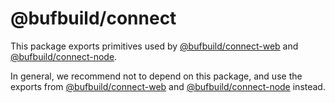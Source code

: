 # @bufbuild/connect

This package exports primitives used by [@bufbuild/connect-web](https://www.npmjs.com/package/@bufbuild/connect-web) 
and [@bufbuild/connect-node](https://www.npmjs.com/package/@bufbuild/connect-web).

In general, we recommend not to depend on this package, and use the exports from
[@bufbuild/connect-web](https://www.npmjs.com/package/@bufbuild/connect-web)
and [@bufbuild/connect-node](https://www.npmjs.com/package/@bufbuild/connect-web)
instead.
